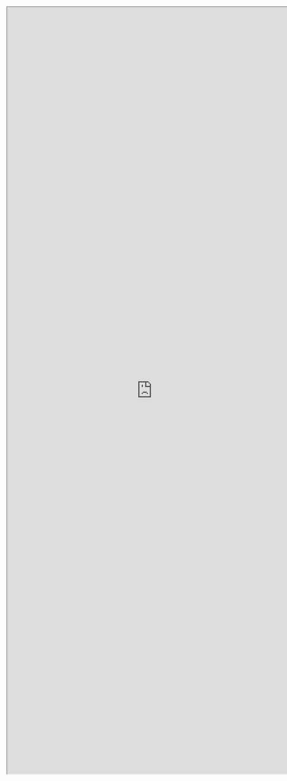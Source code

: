 <iframe src="http://mp.weixin.qq.com/s?__biz=MzA5OTk4MDEzNw==&mid=214715880&idx=1&sn=cf9f4900bc274856df3b4539750a8e66#rd" width="755" height="2000" scrolling="yes" />